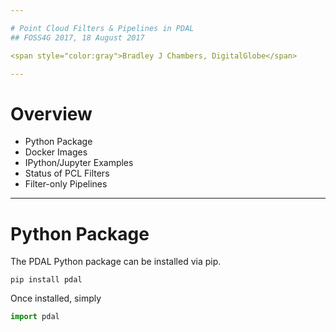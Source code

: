 ```yaml
---

# Point Cloud Filters & Pipelines in PDAL
## FOSS4G 2017, 18 August 2017

<span style="color:gray">Bradley J Chambers, DigitalGlobe</span>

---
```


# Overview

  - Python Package
  - Docker Images
  - IPython/Jupyter Examples
  - Status of PCL Filters
  - Filter-only Pipelines

---

# Python Package

The PDAL Python package can be installed via pip.

```console
pip install pdal
```

Once installed, simply

```python
import pdal
```
